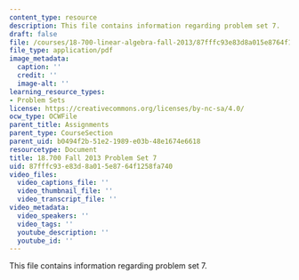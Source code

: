 ```yaml
---
content_type: resource
description: This file contains information regarding problem set 7.
draft: false
file: /courses/18-700-linear-algebra-fall-2013/87fffc93e83d8a015e8764f1258fa740_MIT18_700F13_ps7.pdf
file_type: application/pdf
image_metadata:
  caption: ''
  credit: ''
  image-alt: ''
learning_resource_types:
- Problem Sets
license: https://creativecommons.org/licenses/by-nc-sa/4.0/
ocw_type: OCWFile
parent_title: Assignments
parent_type: CourseSection
parent_uid: b0494f2b-51e2-1989-e03b-48e1674e6618
resourcetype: Document
title: 18.700 Fall 2013 Problem Set 7
uid: 87fffc93-e83d-8a01-5e87-64f1258fa740
video_files:
  video_captions_file: ''
  video_thumbnail_file: ''
  video_transcript_file: ''
video_metadata:
  video_speakers: ''
  video_tags: ''
  youtube_description: ''
  youtube_id: ''
---
```

This file contains information regarding problem set 7.